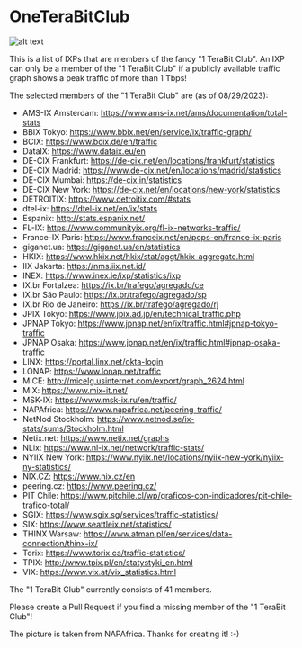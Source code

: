 # OneTeraBitClub

![alt text](https://github.com/tking/OneTeraBitClub/blob/main/oneterabit.jpg?raw=true)

This is a list of IXPs that are members of the fancy "1 TeraBit Club". An IXP can only be a member of the "1 TeraBit Club" if a publicly available traffic graph shows a peak traffic of more than 1 Tbps!

The selected members of the "1 TeraBit Club" are (as of 08/29/2023):
* AMS-IX Amsterdam: https://www.ams-ix.net/ams/documentation/total-stats
* BBIX Tokyo: https://www.bbix.net/en/service/ix/traffic-graph/
* BCIX: https://www.bcix.de/en/traffic
* DataIX: https://www.dataix.eu/en
* DE-CIX Frankfurt: https://de-cix.net/en/locations/frankfurt/statistics
* DE-CIX Madrid: https://www.de-cix.net/en/locations/madrid/statistics
* DE-CIX Mumbai: https://de-cix.in/statistics
* DE-CIX New York: https://de-cix.net/en/locations/new-york/statistics
* DETROITIX: https://www.detroitix.com/#stats
* dtel-ix: https://dtel-ix.net/en/ix/stats
* Espanix: http://stats.espanix.net/
* FL-IX: https://www.communityix.org/fl-ix-networks-traffic/
* France-IX Paris: https://www.franceix.net/en/pops-en/france-ix-paris
* giganet.ua: https://giganet.ua/en/statistics
* HKIX: https://www.hkix.net/hkix/stat/aggt/hkix-aggregate.html
* IIX Jakarta: https://nms.iix.net.id/
* INEX: https://www.inex.ie/ixp/statistics/ixp
* IX.br Fortalzea: https://ix.br/trafego/agregado/ce
* IX.br São Paulo: https://ix.br/trafego/agregado/sp
* IX.br Rio de Janeiro: https://ix.br/trafego/agregado/rj
* JPIX Tokyo: https://www.jpix.ad.jp/en/technical_traffic.php
* JPNAP Tokyo: https://www.jpnap.net/en/ix/traffic.html#jpnap-tokyo-traffic
* JPNAP Osaka: https://www.jpnap.net/en/ix/traffic.html#jpnap-osaka-traffic
* LINX: https://portal.linx.net/okta-login
* LONAP: https://www.lonap.net/traffic
* MICE: http://micelg.usinternet.com/export/graph_2624.html
* MIX: https://www.mix-it.net/
* MSK-IX: https://www.msk-ix.ru/en/traffic/
* NAPAfrica: https://www.napafrica.net/peering-traffic/
* NetNod Stockholm: https://www.netnod.se/ix-stats/sums/Stockholm.html
* Netix.net: https://www.netix.net/graphs
* NLix: https://www.nl-ix.net/network/traffic-stats/
* NYIIX New York: https://www.nyiix.net/locations/nyiix-new-york/nyiix-ny-statistics/
* NIX.CZ: https://www.nix.cz/en
* peering.cz: https://www.peering.cz/
* PIT Chile: https://www.pitchile.cl/wp/graficos-con-indicadores/pit-chile-trafico-total/
* SGIX: https://www.sgix.sg/services/traffic-statistics/
* SIX: https://www.seattleix.net/statistics/
* THINX Warsaw: https://www.atman.pl/en/services/data-connection/thinx-ix/
* Torix: https://www.torix.ca/traffic-statistics/
* TPIX: http://www.tpix.pl/en/statystyki_en.html
* VIX: https://www.vix.at/vix_statistics.html

The "1 TeraBit Club" currently consists of 41 members.


Please create a Pull Request if you find a missing member of the "1 TeraBit Club"!

The picture is taken from NAPAfrica. Thanks for creating it! :-)
